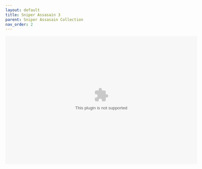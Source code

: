 ```yaml
---
layout: default
title: Sniper Assasain 3
parent: Sniper Assasain Collection
nav_order: 2
---
```


<script src="https://monkey3three.github.io/unblocked88.github.io/ruffle/ruffle-nightly-2022_11_08-web-selfhosted/ruffle.js"></script>
<object width="600" height="400">
<param name="movie" value="https://monkey3three.github.io/unblocked88.github.io/flash/flash game files/Sniper Assassin 3.swf">
<embed src="https://monkey3three.github.io/unblocked88.github.io/flash/flash game files/Sniper Assassin 3.swf" width="600" height="400">
</embed>
</object>